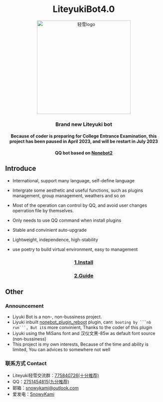 <div align="center">

# LiteyukiBot4.0

<img src="https://gitee.com/snowykami/liteyuki-resource/raw/master/liteyuki_logo.png" width=300 alt="轻雪logo">

### Brand new Liteyuki bot

####  **Because of coder is preparing for College Entrance Examination, this project has been paused in April 2023, and will be restart in July 2023** 

#### QQ bot based on [Nonebot2](https://v2.nonebot.dev/) 

</div>

## Introduce

- International, support many language, self-define language

- Intergrate some aesthetic and useful functions, such as plugins management, group management, weathers and so on

- Most of the operation can control by QQ, and avoid user changes operration file by themselves.

- Only needs to use QQ command when install plugins

- Stable and convinient auto-upgrade

- Lightweight, independence, high-stability

- use poetry to build virtual environment, easy to management


<div align="center">

### [1.Install](src/docs/install.md)

### [2.Guide](src/docs/usage.md)

</div>


## Other
### Announcement
- Liyuki Bot is a non-, non-bussiness project.
- Liyuki inbuilt [nonebot_plugin_reboot](https://github.com/18870/nonebot-plugin-reboot) plugin, can`t booting by ```nb run```, But it`s more convinient, Thanks to the coder of this plugin
- Liyuki using the MiSans font and 汉仪文黑-85w as default font source (non-bussiness)
- This project is my own interests, Because of the time and ability is limited, You can advices to somewhere not well
### 联系方式 Contact

- Liteyuki轻雪交流群：[775840726(十分推荐)](https://jq.qq.com/?_wv=1027&k=AkaMlHVt)
- QQ：[2751454815(九分推荐)](https://qm.qq.com/cgi-bin/qm/qr?k=3RVhi_oPP2Yq-uhb0mHW1tipHcy8S8y8&noverify=0&personal_qrcode_source=4)
- 邮箱：snowykami@outlook.com
- 爱发电：[SnowyKami](https://afdian.net/a/snowykami)

